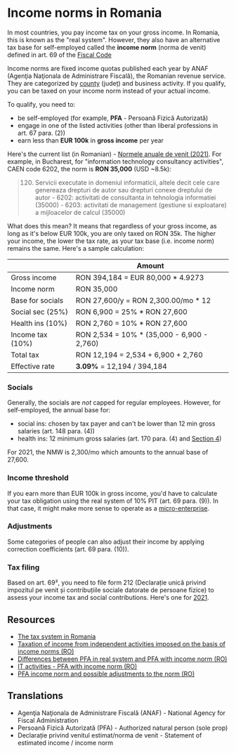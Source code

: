 # Income norms in Romania

In most countries, you pay income tax on your gross income. In Romania, this is known as the "real system". However, they also have an alternative tax base for self-employed called the **income norm** (norma de venit) defined in art. 69 of the [Fiscal Code](https://static.anaf.ro/static/10/Anaf/legislatie/Cod_fiscal_norme_11022020.htm)

Income norms are fixed income quotas published each year by ANAF (Agenţia Naţionala de Administrare Fiscală), the Romanian revenue service. They are categorized by [county](https://en.wikipedia.org/wiki/Counties_of_Romania) (județ) and business activity. If you qualify, you can be taxed on your income norm instead of your actual income.

To qualify, you need to:

- be self-employed (for example, **PFA** - Persoană Fizică Autorizată)
- engage in one of the listed activities (other than liberal professions in art. 67 para. (2))
- earn less than **EUR 100k** in **gross income** per year

Here's the current list (in Romanian) - [Normele anuale de venit (2021)](https://static.anaf.ro/static/10/Anaf/AsistentaContribuabili_r/Normevenit2021/Norme_venit_2021.html). For example, in Bucharest, for "information technology consultancy activities", CAEN code 6202, the norm is **RON 35,000** (USD ~8.5k):

> 120. Servicii executate in domeniul informaticii, altele decit cele care genereaza drepturi de autor sau drepturi conexe dreptului de autor - 6202: activitati de consultanta in tehnologia informatiei (35000) - 6203: activitati de management (gestiune si exploatare) a mijloacelor de calcul (35000)

What does this mean? It means that regardless of your gross income, as long as it's below EUR 100k, you are only taxed on RON 35k. The higher your income, the lower the tax rate, as your tax base (i.e. income norm) remains the same. Here's a sample calculation:

|                  | Amount                                      |
| ---------------- | ------------------------------------------- |
| Gross income     | RON 394,184 = EUR 80,000 \* 4.9273          |
| Income norm      | RON 35,000                                  |
| Base for socials | RON 27,600/y = RON 2,300.00/mo \* 12        |
| Social sec (25%) | RON 6,900 = 25% \* RON 27,600               |
| Health ins (10%) | RON 2,760 = 10% \* RON 27,600               |
| Income tax (10%) | RON 2,534 = 10% \* (35,000 - 6,900 - 2,760) |
| Total tax        | RON 12,194 = 2,534 + 6,900 + 2,760          |
| Effective rate   | **3.09%** = 12,194 / 394,184                |

### Socials

Generally, the socials are _not_ capped for regular employees. However, for self-employed, the annual base for:

- social ins: chosen by tax payer and can't be lower than 12 min gross salaries (art. 148 para. (4))
- health ins: 12 minimum gross salaries (art. 170 para. (4) and [Section 4](https://static.anaf.ro/static/10/Anaf/legislatie/Cod_fiscal_norme_11022020.htm#B148_2))

For 2021, the NMW is 2,300/mo which amounts to the annual base of 27,600.

### Income threshold

If you earn more than EUR 100k in gross income, you'd have to calculate your tax obligation using the real system of 10% PIT (art. 69 para. (9)). In that case, it might make more sense to operate as a [micro-enterprise](./lowest-tax-countries#micro-enterprise-in-romania-).

### Adjustments

Some categories of people can also adjust their income by applying correction coefficients (art. 69 para. (10)).

### Tax filing

Based on art. 69², you need to file form 212 (Declarație unică privind impozitul pe venit și contribuțiile sociale datorate de persoane fizice) to assess your income tax and social contributions. Here's one for [2021](https://static.anaf.ro/static/10/Anaf/formulare/D_212_OPANAF_14_2021.pdf).

## Resources

- [The tax system in Romania](https://youtu.be/euNyFGY5HHc)
- [Taxation of income from independent activities imposed on the basis of income norms (RO)](https://www.ceccarbusinessmagazine.ro/impozitarea-veniturilor-din-activitati-independente-impuse-pe-baza-de-norme-de-venit-a4881/)
- [Differences between PFA in real system and PFA with income norm (RO)](https://www.calculatorvenituri.ro/diferente-intre-pfa-in-sistem-real-si-pfa-cu-norma-de-venit)
- [IT activities - PFA with income norm (RO)](https://www.contabil-it.ro/activitati-it-pfa-cu-norma-de-venit-i/)
- [PFA income norm and possible adjustments to the norm (RO)](https://www.contzilla.ro/pfa-la-norma-de-venit-si-posibilitatea-de-ajustare-a-normei/)

## Translations

- Agenţia Naţionala de Administrare Fiscală (ANAF) - National Agency for Fiscal Administration
- Persoană Fizică Autorizată (PFA) - Authorized natural person (sole prop)
- Declarație privind venitul estimat/norma de venit - Statement of estimated income / income norm
